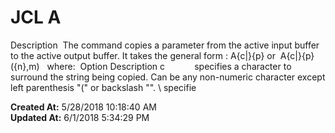 # JCL A

Description  The command copies a parameter from the active input buffer to the active output buffer. It takes the general form : A{c|\}{p} or  A{c|\}{p}({n},m)   where:  Option Description c            specifies a character to surround the string being copied. Can be any non-numeric character except left parenthesis "(" or backslash "\". \ specifie  

**Created At:** 5/28/2018 10:18:40 AM  
**Updated At:** 6/1/2018 5:34:29 PM  

